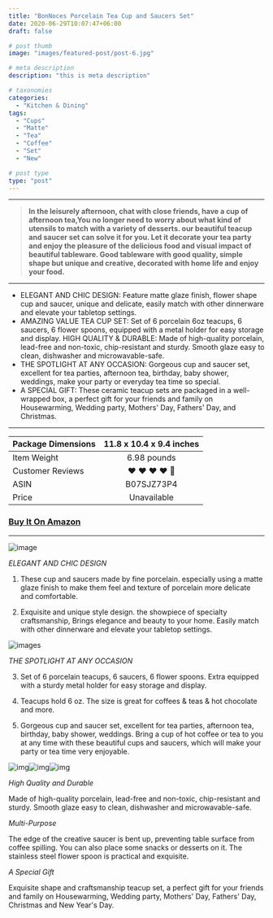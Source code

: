 ```yaml
---
title: "BonNoces Porcelain Tea Cup and Saucers Set"
date: 2020-06-29T10:07:47+06:00
draft: false

# post thumb
image: "images/featured-post/post-6.jpg"

# meta description
description: "this is meta description"

# taxonomies
categories: 
  - "Kitchen & Dining"
tags:
  - "Cups"
  - "Matte"
  - "Tea"
  - "Coffee"
  - "Set"
  - "New"

# post type
type: "post"
---
```


<hr>

> **In the leisurely afternoon, chat with close friends, have a cup of afternoon tea,You no longer need to worry about what kind of utensils to match with a variety of desserts. our beautiful teacup and saucer set can solve it for you. Let it decorate your tea party and enjoy the pleasure of the delicious food and visual impact of beautiful tableware. Good tableware with good quality, simple shape but unique and creative, decorated with home life and enjoy your food.**

<hr>

- ELEGANT AND CHIC DESIGN: Feature matte glaze finish, flower shape cup and saucer, unique and delicate, easily match with other dinnerware and elevate your tabletop settings.
- AMAZING VALUE TEA CUP SET: Set of 6 porcelain 6oz teacups, 6 saucers, 6 flower spoons, equipped with a metal holder for easy storage and display.
HIGH QUALITY & DURABLE: Made of high-quality porcelain, lead-free and non-toxic, chip-resistant and sturdy. Smooth glaze easy to clean, dishwasher and microwavable-safe.
- THE SPOTLIGHT AT ANY OCCASION: Gorgeous cup and saucer set, excellent for tea parties, afternoon tea, birthday, baby shower, weddings, make your party or everyday tea time so special.
- A SPECIAL GIFT: These ceramic teacup sets are packaged in a well-wrapped box, a perfect gift for your friends and family on Housewarming, Wedding party, Mothers' Day, Fathers' Day, and Christmas.

<hr>

| Package Dimensions |11.8 x 10.4 x 9.4 inches|
| ------------------ |:----------------------:|
| Item Weight        | 6.98 pounds            |
| Customer Reviews   | ❤️ ❤️ ❤️ ❤️ 🤍             |
| ASIN               | B07SJZ73P4             |
| Price              | Unavailable            |

### [Buy It On Amazon](https://www.amazon.com/dp/B07SJZ73P4)

<hr>

![image](../../images/post/post-6_1.jpg)


*ELEGANT AND CHIC DESIGN*

1. These cup and saucers made by fine porcelain. especially using a matte glaze finish to make them feel and texture of porcelain more delicate and comfortable.

2. Exquisite and unique style design. the showpiece of specialty craftsmanship, Brings elegance and beauty to your home. Easily match with other dinnerware and elevate your tabletop settings.




![images](../../images/post/post-6_2.jpg)

*THE SPOTLIGHT AT ANY OCCASION*

3. Set of 6 porcelain teacups, 6 saucers, 6 flower spoons. Extra equipped with a sturdy metal holder for easy storage and display.

4. Teacups hold 6 oz. The size is great for coffees & teas & hot chocolate and more.

5. Gorgeous cup and saucer set, excellent for tea parties, afternoon tea, birthday, baby shower, weddings. Bring a cup of hot coffee or tea to you at any time with these beautiful cups and saucers, which will make your party or tea time very enjoyable.

![img](../../images/post/post-6_3.jpg)![img](../../images/post/post-6_4.jpg)![img](../../images/post/post-6_5.jpg)

*High Quality and Durable*

Made of high-quality porcelain, lead-free and non-toxic, chip-resistant and sturdy. Smooth glaze easy to clean, dishwasher and microwavable-safe.

*Multi-Purpose*

The edge of the creative saucer is bent up, preventing table surface from coffee spilling. You can also place some snacks or desserts on it. The stainless steel flower spoon is practical and exquisite.

*A Special Gift*

Exquisite shape and craftsmanship teacup set, a perfect gift for your friends and family on Housewarming, Wedding party, Mothers' Day, Fathers' Day, Christmas and New Year's Day.